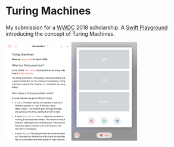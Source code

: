 # Turing Machines
My submission for a [WWDC](https://developer.apple.com/wwdc/) 2018 scholarship. A [Swift Playground](https://www.apple.com/swift/playgrounds/) introducing the concept of Turing Machines. 

<img src="preview.png" alt="icon" width="70%"/>


